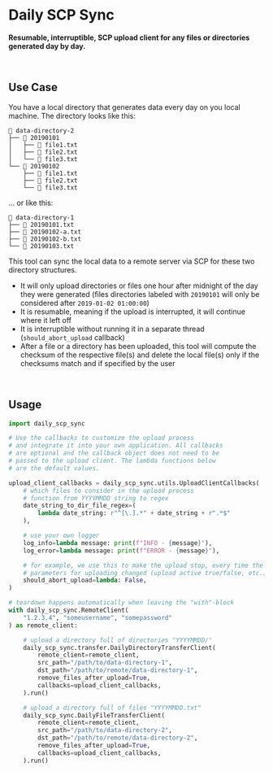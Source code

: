 # Daily SCP Sync

**Resumable, interruptible, SCP upload client for any files or directories generated day by day.**

<br/>

## Use Case

You have a local directory that generates data every day on you local machine. The directory looks like this:

```
📁 data-directory-2
├── 📁 20190101
│   ├── 📄 file1.txt
│   ├── 📄 file2.txt
│   └── 📄 file3.txt
└── 📁 20190102
    ├── 📄 file1.txt
    ├── 📄 file2.txt
    └── 📄 file3.txt
```

... or like this:

```
📁 data-directory-1
├── 📄 20190101.txt
├── 📄 20190102-a.txt
├── 📄 20190102-b.txt
└── 📄 20190103.txt
```

This tool can sync the local data to a remote server via SCP for these two directory structures.

- It will only upload directories or files one hour after midnight of the day they were generated (files directories labeled with `20190101` will only be considered after `2019-01-02 01:00:00`)
- It is resumable, meaning if the upload is interrupted, it will continue where it left off
- It is interruptible without running it in a separate thread (`should_abort_upload` callback)
- After a file or a directory has been uploaded, this tool will compute the checksum of the respective file(s) and delete the local file(s) only if the checksums match and if specified by the user

<br/>

## Usage

```python
import daily_scp_sync

# Use the callbacks to customize the upload process
# and integrate it into your own application. All callbacks
# are optional and the callback object does not need to be
# passed to the upload client. The lambda functions below
# are the default values.

upload_client_callbacks = daily_scp_sync.utils.UploadClientCallbacks(
    # which files to consider in the upload process
    # function from YYYYMMDD string to regex
    date_string_to_dir_file_regex=(
        lambda date_string: r"^[\.].*" + date_string + r".*$"
    ),

    # use your own logger
    log_info=lambda message: print(f"INFO - {message}"),
    log_error=lambda message: print(f"ERROR - {message}"),

    # for example, we use this to make the upload stop, every time the
    # parameters for uploading changed (upload active true/false, etc.)
    should_abort_upload=lambda: False,
)

# teardown happens automatically when leaving the "with"-block
with daily_scp_sync.RemoteClient(
    "1.2.3.4", "someusername", "somepassword"
) as remote_client:

    # upload a directory full of directories "YYYYMMDD/"
    daily_scp_sync.transfer.DailyDirectoryTransferClient(
        remote_client=remote_client,
        src_path="/path/to/data-directory-1",
        dst_path="/path/to/remote/data-directory-1",
        remove_files_after_upload=True,
        callbacks=upload_client_callbacks,
    ).run()

    # upload a directory full of files "YYYYMMDD.txt"
    daily_scp_sync.DailyFileTransferClient(
        remote_client=remote_client,
        src_path="/path/to/data-directory-2",
        dst_path="/path/to/remote/data-directory-2",
        remove_files_after_upload=True,
        callbacks=upload_client_callbacks,
    ).run()
```
